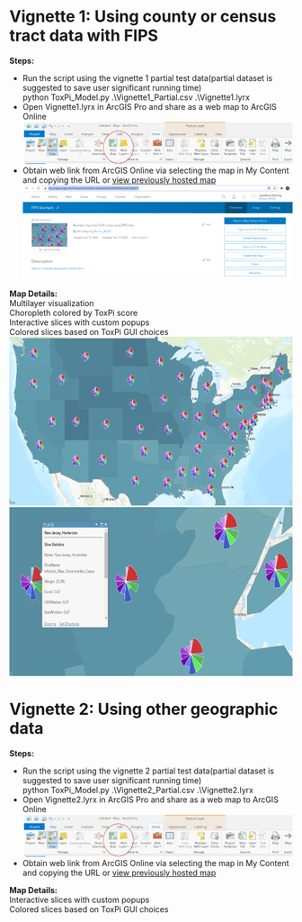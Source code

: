 # Vignette 1: Using county or census tract data with FIPS

**Steps:**  
* Run the script using the vignette 1 partial test data(partial dataset is suggested to save user significant running time)  
    python ToxPi_Model.py .\Vignette1_Partial.csv .\Vignette1.lyrx  
* Open Vignette1.lyrx in ArcGIS Pro and share as a web map to ArcGIS Online
<img src="https://github.com/Jonathon-Fleming/ToxPi-GIS/blob/main/Images/MapShare.png" data-canonical-  
src="https://github.com/Jonathon-Fleming/ToxPi-GIS/blob/main/Images/MapShare.png">
* Obtain web link from ArcGIS Online via selecting the map in My Content and copying the URL or [view previously hosted map](https://ncsu.maps.arcgis.com/home/webmap/viewer.html?webmap=56ebe2bf85a24995864b5eb833ba0b71) 
<img src="https://github.com/Jonathon-Fleming/ToxPi-GIS/blob/main/Images/WebLink.png" data-canonical-  
src="https://github.com/Jonathon-Fleming/ToxPi-GIS/blob/main/Images/WebLink.png">   

**Map Details:**  
Multilayer visualization  
Choropleth colored by ToxPi score  
Interactive slices with custom popups  
Colored slices based on ToxPi GUI choices  
<img src="https://github.com/Jonathon-Fleming/ToxPi-GIS/blob/main/Images/StateLayer.PNG" data-canonical-  
src="https://github.com/Jonathon-Fleming/ToxPi-GIS/blob/main/Images/StateLayer.PNG" width = "650" height = "300" />
<img src="https://github.com/Jonathon-Fleming/ToxPi-GIS/blob/main/Images/CountyLayer.PNG" data-canonical-  
src="https://github.com/Jonathon-Fleming/ToxPi-GIS/blob/main/Images/CountyLayer.PNG" width = "650" height = "300" />  

# Vignette 2: Using other geographic data

**Steps:**  
* Run the script using the vignette 2 partial test data(partial dataset is suggested to save user significant running time)  
    python ToxPi_Model.py .\Vignette2_Partial.csv .\Vignette2.lyrx  
* Open Vignette2.lyrx in ArcGIS Pro and share as a web map to ArcGIS Online
<img src="https://github.com/Jonathon-Fleming/ToxPi-GIS/blob/main/Images/MapShare.png" data-canonical-  
src="https://github.com/Jonathon-Fleming/ToxPi-GIS/blob/main/Images/MapShare.png">
* Obtain web link from ArcGIS Online via selecting the map in My Content and copying the URL or [view previously hosted map](https://ncsu.maps.arcgis.com/home/webmap/viewer.html?webmap=2fe3c45a41c347d6b922993df9bd9f26)  

**Map Details:**  
Interactive slices with custom popups  
Colored slices based on ToxPi GUI choices
